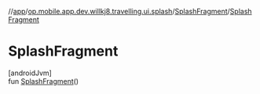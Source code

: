 //[app](../../../index.md)/[op.mobile.app.dev.willkj8.travelling.ui.splash](../index.md)/[SplashFragment](index.md)/[SplashFragment](-splash-fragment.md)

# SplashFragment

[androidJvm]\
fun [SplashFragment](-splash-fragment.md)()
